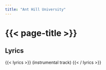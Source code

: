 ```yaml
---
title: "Ant Hill University"
---
```

# {{< page-title >}}

## Lyrics
{{< lyrics >}}
(instrumental track)
{{< / lyrics >}}
